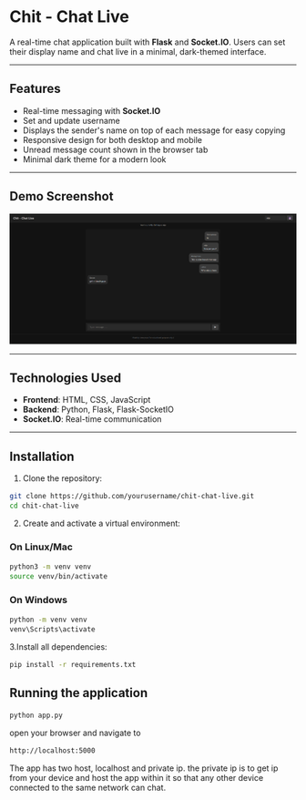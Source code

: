# Chit - Chat Live

A real-time chat application built with **Flask** and **Socket.IO**. Users can set their display name and chat live in a minimal, dark-themed interface.

---

## Features

- Real-time messaging with **Socket.IO**
- Set and update username
- Displays the sender's name on top of each message for easy copying
- Responsive design for both desktop and mobile
- Unread message count shown in the browser tab
- Minimal dark theme for a modern look

---

## Demo Screenshot

![Chat Screenshot](screenshot.png)  

---

## Technologies Used

- **Frontend**: HTML, CSS, JavaScript
- **Backend**: Python, Flask, Flask-SocketIO
- **Socket.IO**: Real-time communication

---

## Installation

1. Clone the repository:

```bash
git clone https://github.com/yourusername/chit-chat-live.git
cd chit-chat-live
```

2. Create and activate a virtual environment:

### On Linux/Mac
```bash
python3 -m venv venv
source venv/bin/activate
```

### On Windows
```bash
python -m venv venv
venv\Scripts\activate
```
3.Install all dependencies:
```bash
pip install -r requirements.txt
```
## Running the application
```bash
python app.py
```
open your browser and navigate to
```bash
http://localhost:5000
```
The app has two host, localhost and private ip. the private ip is to get ip from your device and host the app within it so that any other device connected to the same network can chat. 